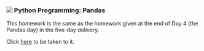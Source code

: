 ### ![](https://ga-dash.s3.amazonaws.com/production/assets/logo-9f88ae6c9c3871690e33280fcf557f33.png) Python Programming: Pandas

This homework is the same as the homework given at the end of Day 4 (the Pandas day) in the five-day delivery.

Click [here](../../unit-6-flask/hw-5day-4pandas/README.md) to be taken to it.
